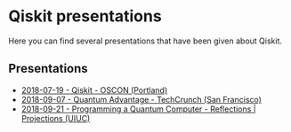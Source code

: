 # Qiskit presentations

Here you can find several presentations that have been given about Qiskit.

## Presentations

* [2018-07-19 - Qiskit - OSCON (Portland)](./2018-07-19_oscon_gambetta/)
* [2018-09-07 - Quantum Advantage - TechCrunch (San Francisco)](./2018-09-07_TechCrunch/)
* [2018-09-21 - Programming a Quantum Computer - Reflections | Projections (UIUC)](./2018-09-21_reflections_projections_gambetta/)
